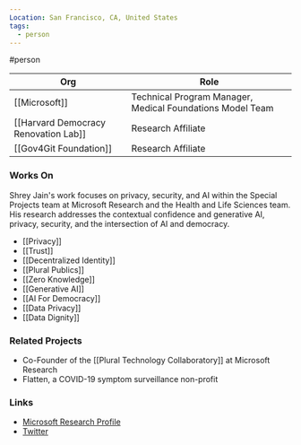 ```yaml
---
Location: San Francisco, CA, United States
tags:
  - person
---
```

#person

| Org                                  | Role                                                      |
| ------------------------------------ | --------------------------------------------------------- |
| [[Microsoft]]                        | Technical Program Manager, Medical Foundations Model Team |
| [[Harvard Democracy Renovation Lab]] | Research Affiliate                                        |
| [[Gov4Git Foundation]]               | Research Affiliate                                        |

### Works On

Shrey Jain's work focuses on privacy, security, and AI within the Special Projects team at Microsoft Research and the Health and Life Sciences team. His research addresses the contextual confidence and generative AI, privacy, security, and the intersection of AI and democracy. 

- [[Privacy]]
- [[Trust]]
- [[Decentralized Identity]]
- [[Plural Publics]]
- [[Zero Knowledge]]
- [[Generative AI]]
- [[AI For Democracy]]
- [[Data Privacy]]
- [[Data Dignity]]

### Related Projects

- Co-Founder of the [[Plural Technology Collaboratory]] at Microsoft Research
- Flatten, a COVID-19 symptom surveillance non-profit

### Links

- [Microsoft Research Profile](https://www.microsoft.com/en-us/research/people/shreyj/)
- [Twitter](https://twitter.com/shreyjain)